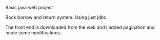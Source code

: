 Basic java web project

Book borrow and return system. Using just jdbc.

The front end is downloaded from the web and I added pagination and made some modifications.